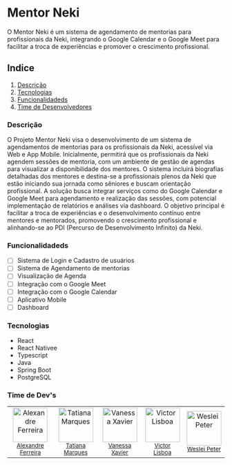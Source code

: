 # Mentor Neki

O Mentor Neki é um sistema de agendamento de mentorias para profissionais da Neki, integrando o Google Calendar e o Google Meet para facilitar a troca de experiências e promover o crescimento profissional.

## Indice

1. [Descrição](#descrição)
2. [Tecnologias](#tecnologias)
3. [Funcionalidadeds](#funcionalidades)
4. [Time de Desenvolvedores](#time-de-devs)

### Descrição

O Projeto Mentor Neki visa o desenvolvimento de um sistema de agendamentos de mentorias para os profissionais da Neki, acessível via Web e App Mobile. Inicialmente, permitirá que os profissionais da Neki agendem sessões de mentoria, com um ambiente de gestão de agendas para visualizar a disponibilidade dos mentores. O sistema incluirá biografias detalhadas dos mentores e destina-se a profissionais plenos da Neki que estão iniciando sua jornada como sêniores e buscam orientação profissional. A solução busca integrar serviços como do Google Calendar e Google Meet para agendamento e realização das sessões, com potencial implementação de relatórios e análises via dashboard. O objetivo principal é facilitar a troca de experiências e o desenvolvimento contínuo entre mentores e mentorados, promovendo o crescimento profissional e alinhando-se ao PDI (Percurso de Desenvolvimento Infinito) da Neki.

### Funcionalidadeds

-   [ ] Sistema de Login e Cadastro de usuários
-   [ ] Sistema de Agendamento de mentorias
-   [ ] Visualização de Agenda
-   [ ] Integração com o Google Meet
-   [ ] Integração com o Google Calendar
-   [ ] Aplicativo Mobile
-   [ ] Dashboard

### Tecnologias

-   React
-   React Nativee
-   Typescript
-   Java
-   Spring Boot
-   PostgreSQL

### Time de Dev's

<table>
  <tr>
    <td align="center">
      <img src="https://avatars.githubusercontent.com/u/132415565?v=4" width="80" height="80" alt="Alexandre Ferreira"><br>
      <sub><a href="https://github.com/ajpf44">Alexandre Ferreira</a></sub>
    </td>
    <td align="center">
      <img src="https://avatars.githubusercontent.com/u/197791983?v=4" width="80" height="80" alt="Tatiana Marques"><br>
      <sub><a href="https://github.com/tatyanabraga">Tatiana Marques</a></sub>
    </td>
    <td align="center">
      <img src="https://avatars.githubusercontent.com/u/198003649?v=4" width="80" height="80" alt="Vanessa Xavier"><br>
      <sub><a href="https://github.com/vanessa-xavier1">Vanessa Xavier</a></sub>
    </td>
    <td align="center">
      <img src="https://avatars.githubusercontent.com/u/162373391?v=4" width="80" height="80" alt="Victor Lisboa"><br>
      <sub><a href="https://github.com/vintinls">Victor Lisboa</a></sub>
    </td>
    <td align="center">
      <img src="https://avatars.githubusercontent.com/u/55263997?v=4" width="80" height="80" alt="Weslei Peter"><br>
      <sub><a href="https://github.com/wesleipeter">Weslei Peter</a></sub>
    </td>
  </tr>
</table>
